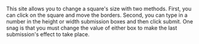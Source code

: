 This site allows you to change a square's size with two methods. First, you can click on the square and move the borders. Second, you can type in a number in the height or width submission boxes and then click submit. One snag is that you must change the value of either box to make the last submission's effect to take place.
